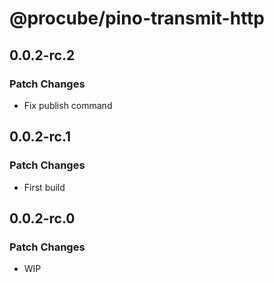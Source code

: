 # @procube/pino-transmit-http

## 0.0.2-rc.2

### Patch Changes

-   Fix publish command

## 0.0.2-rc.1

### Patch Changes

-   First build

## 0.0.2-rc.0

### Patch Changes

-   WIP
